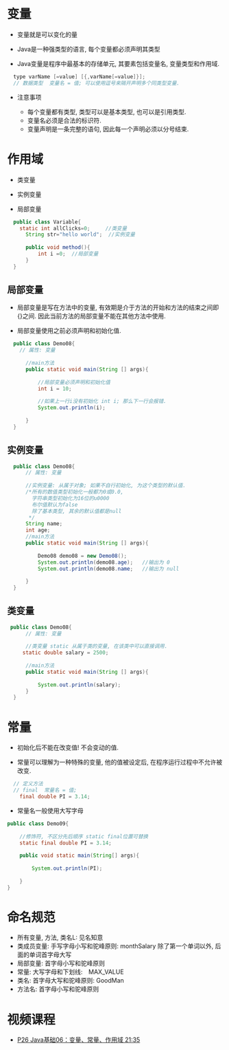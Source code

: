 

# 变量

- 变量就是可以变化的量

- Java是一种强类型的语言, 每个变量都必须声明其类型

- Java变量是程序中最基本的存储单元, 其要素包括变量名, 变量类型和作用域. 

```java
  type varName [=value] [{,varName[=value]}];
  // 数据类型  变量名 = 值; 可以使用逗号来隔开声明多个同类型变量.
```

- 注意事项

  - 每个变量都有类型, 类型可以是基本类型, 也可以是引用类型.
  - 变量名必须是合法的标识符.
  - 变量声明是一条完整的语句, 因此每一个声明必须以分号结束.

# 作用域

- 类变量

- 实例变量

- 局部变量 

```java
  public class Variable{
  	static int allClicks=0;		//类变量
      String str="hello world";  //实例变量
      
      public void method(){
          int i =0;  //局部变量
      }
  }
```

## 局部变量

- 局部变量是写在方法中的变量, 有效期是介于方法的开始和方法的结束之间即{}之间. 因此当前方法的局部变量不能在其他方法中使用.

- 局部变量使用之前必须声明和初始化值.

```java
  public class Demo08{
  	// 属性: 变量
      
      //main方法
      public static void main(String [] args){
  		
          //局部变量必须声明和初始化值
          int i = 10;
          
          //如果上一行i没有初始化 int i; 那么下一行会报错. 
          System.out.println(i);
          
      }
  }
```

## 实例变量

```java
  public class Demo08{
  	  // 属性: 变量
      
      //实例变量: 从属于对象; 如果不自行初始化, 为这个类型的默认值. 
      /*所有的数值类型初始化一般都为0或0.0, 
      	字符串类型初始化为16位的u0000
      	布尔值默认为false
      	除了基本类型, 其余的默认值都是null
       */
      String name;
      int age;
      //main方法
      public static void main(String [] args){
  		
          Demo08 demo08 = new Demo08();
          System.out.println(demo08.age);   //输出为 0
          System.out.println(demo08.name;	//输出为 null
          
      }
  }
```

## 类变量

```java
 public class Demo08{
  	  // 属性: 变量
      
      //类变量 static 从属于类的变量, 在该类中可以直接调用. 
     static double salary = 2500;
          
      //main方法
      public static void main(String [] args){
  		
          System.out.println(salary);
      }
  }
```



# 常量

- 初始化后不能在改变值! 不会变动的值.

- 常量可以理解为一种特殊的变量, 他的值被设定后, 在程序运行过程中不允许被改变.

```java
  // 定义方法
  // final  常量名 = 值;
  	final double PI = 3.14;
```

  

- 常量名一般使用大写字母

```java
public class Demo09{
	
	//修饰符, 不区分先后顺序 static final位置可替换
	static final double PI = 3.14;
	
	public void static main(String[] args){
	
        System.out.println(PI);
        
	}
}
```

# 命名规范

- 所有变量, 方法, 类名L: 见名知意
- 类成员变量: 手写字母小写和驼峰原则: monthSalary 除了第一个单词以外, 后面的单词首字母大写
- 局部变量: 首字母小写和驼峰原则
- 常量: 大写字母和下划线:　MAX_VALUE
- 类名: 首字母大写和驼峰原则: GoodMan
- 方法名: 首字母小写和驼峰原则

# 视频课程

- [P26 Java基础06：变量、常量、作用域 21:35](https://www.bilibili.com/video/BV12J41137hu?p=26)